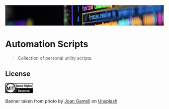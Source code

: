 <div align="center">
    <img src="https://github.com/benweston/automation-scripts/blob/main/assets/banner-image.png" alt="Computer Code" width="900" height="65" />
</div>

# Automation Scripts

<div align="left">

> Collection of personal utility scripts.

</div>

## License

<div align="left">
    <p align="left">
        <a href="https://github.com/benweston/automation-scripts/blob/main/LICENSE">
            <img src="https://github.com/benweston/automation-scripts/blob/main/assets/license-icon-mit.png" width="88" height="31" alt="license-icon-mit" />
        </a>
    </p>
</div>

<div align="left">
    Banner taken from photo by <a href="https://unsplash.com/@gamell?utm_content=creditCopyText&utm_medium=referral&utm_source=unsplash">Joan Gamell</a> on
    <a href="https://unsplash.com/photos/black-flat-screen-computer-monitor-ZS67i1HLllo?utm_content=creditCopyText&utm_medium=referral&utm_source=unsplash">Unsplash</a>
</div>
